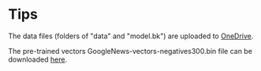 # Tips

The data files (folders of "data" and "model.bk") are uploaded to [OneDrive](https://1drv.ms/u/s!AiPX7PnWcpNuaUQAV9iqwBKjMNY?e=HdKOs5).

The pre-trained vectors GoogleNews-vectors-negatives300.bin file can be downloaded [here](https://code.google.com/archive/p/word2vec/).